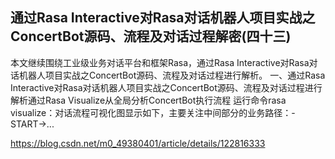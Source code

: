 ## 通过Rasa Interactive对Rasa对话机器人项目实战之ConcertBot源码、流程及对话过程解密(四十三)
本文继续围绕工业级业务对话平台和框架Rasa，通过Rasa Interactive对Rasa对话机器人项目实战之ConcertBot源码、流程及对话过程进行解析。
一、通过Rasa Interactive对Rasa对话机器人项目实战之ConcertBot源码、流程及对话过程进行解析通过Rasa Visualize从全局分析ConcertBot执行流程 运行命令rasa visualize：对话流程可视化图显示如下，主要关注中间部分的业务路径：-START->...

https://blog.csdn.net/m0_49380401/article/details/122816333
